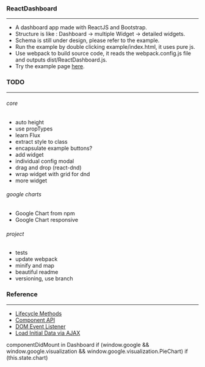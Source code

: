 ### ReactDashboard
---
* A dashboard app made with ReactJS and Bootstrap.
* Structure is like : Dashboard -> multiple Widget -> detailed widgets.
* Schema is still under design, please refer to the example.
* Run the example by double clicking example/index.html, it uses pure js.
* Use webpack to build source code, it reads the webpack.config.js file and outputs dist/ReactDashboard.js.
* Try the example page [here](http://gjk0090.github.io/ReactDashboard "ReactDashboard Example").

### TODO
---
###### core
* auto height
* use propTypes
* learn Flux
* extract style to class
* encapsulate example buttons?
* add widget
* individual config modal
* drag and drop (react-dnd)
* wrap widget with grid for dnd
* more widget

###### google charts
* Google Chart from npm
* Google Chart responsive

###### project
* tests
* update webpack
* minify and map
* beautiful readme
* versioning, use branch


### Reference
---
* [Lifecycle Methods](https://facebook.github.io/react/docs/component-specs.html)
* [Component API](https://facebook.github.io/react/docs/component-api.html)
* [DOM Event Listener](https://facebook.github.io/react/tips/dom-event-listeners.html)
* [Load Initial Data via AJAX](https://facebook.github.io/react/tips/initial-ajax.html)

componentDidMount in Dashboard
if (window.google && window.google.visualization && window.google.visualization.PieChart) 
if (this.state.chart)
